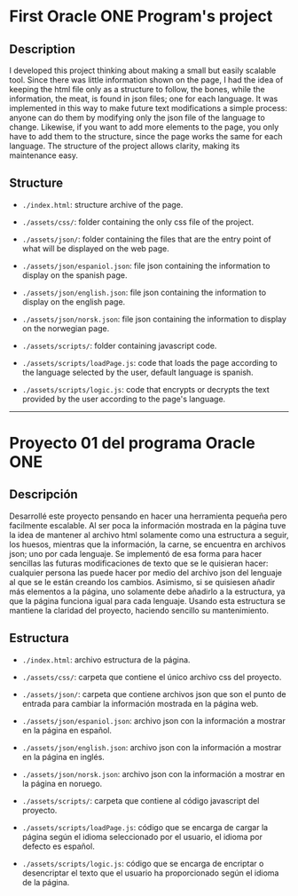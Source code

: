 # First Oracle ONE Program's project

## Description

I developed this project thinking about making a small but easily scalable tool.
Since there was little information shown on the page, I had the idea of keeping the html file only as a structure to follow, the bones, while the information, the meat, is found in json files; one for each language.
It was implemented in this way to make future text modifications a simple process: anyone can do them by modifying only the json file of the language to change.
Likewise, if you want to add more elements to the page, you only have to add them to the structure, since the page works the same for each language.
The structure of the project allows clarity, making its maintenance easy.

## Structure

- `./index.html`: structure archive of the page.

- `./assets/css/`: folder containing the only css file of the project.

- `./assets/json/`: folder containing the files that are the entry point of what will be displayed on the web page.

- `./assets/json/espaniol.json`: file json containing the information to display on the spanish page.

- `./assets/json/english.json`: file json containing the information to display on the english page.

- `./assets/json/norsk.json`: file json containing the information to display on the norwegian page.

- `./assets/scripts/`: folder containing javascript code.

- `./assets/scripts/loadPage.js`: code that loads the page according to the language selected by the user, default language is spanish.

- `./assets/scripts/logic.js`: code that encrypts or decrypts the text provided by the user according to the page's language.

* * *

# Proyecto 01 del programa Oracle ONE

## Descripción

Desarrollé este proyecto pensando en hacer una herramienta pequeña pero facilmente escalable.
Al ser poca la información mostrada en la página tuve la idea de mantener al archivo html solamente como una estructura a seguir, los huesos, mientras que la información, la carne, se encuentra en archivos json; uno por cada lenguaje.
Se implementó de esa forma para hacer sencillas las futuras modificaciones de texto que se le quisieran hacer: cualquier persona las puede hacer por medio del archivo json del lenguaje al que se le están creando los cambios.
Asimismo, si se quisiesen añadir más elementos a la página, uno solamente debe añadirlo a la estructura, ya que la página funciona igual para cada lenguaje.
Usando esta estructura se mantiene la claridad del proyecto, haciendo sencillo su mantenimiento.

## Estructura

- `./index.html`: archivo estructura de la página.

- `./assets/css/`: carpeta que contiene el único archivo css del proyecto.

- `./assets/json/`: carpeta que contiene archivos json que son el punto de entrada para cambiar la información mostrada en la página web.

- `./assets/json/espaniol.json`: archivo json con la información a mostrar en la página en español.

- `./assets/json/english.json`: archivo json con la información a mostrar en la página en inglés.

- `./assets/json/norsk.json`: archivo json con la información a mostrar en la página en noruego.

- `./assets/scripts/`: carpeta que contiene al código javascript del proyecto.

- `./assets/scripts/loadPage.js`: código que se encarga de cargar la página según el idioma seleccionado por el usuario, el idioma por defecto es español.

- `./assets/scripts/logic.js`: código que se encarga de encriptar o desencriptar el texto que el usuario ha proporcionado según el idioma de la página.
